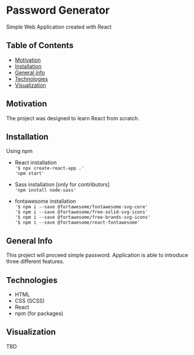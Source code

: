 # Password Generator
Simple Web Application created with React

## Table of Contents
* [Motivation](#motivation)
* [Installation](#installation)
* [General info](#general-info)
* [Technologies](#technologies)
* [Visualization](#setup)

## Motivation
The project was designed to learn React from scratch.

## Installation

Using npm

* React installation  
`'$ npx create-react-app .'`  
`'npm start'`

* Sass installation [only for contributors]  
`'npm install node-sass'`

* fontawesome installation  
`'$ npm i --save @fortawesome/fontawesome-svg-core'`  
`'$ npm i --save @fortawesome/free-solid-svg-icons'`  
`'$ npm i --save @fortawesome/free-brands-svg-icons'`  
`'$ npm i --save @fortawesome/react-fontawesome'`  

## General Info
This project will proceed simple password. Application is able to introduce three different features.
## Technologies

* HTML
* CSS (SCSS)
* React 
* npm (for packages)

## Visualization

TBD

